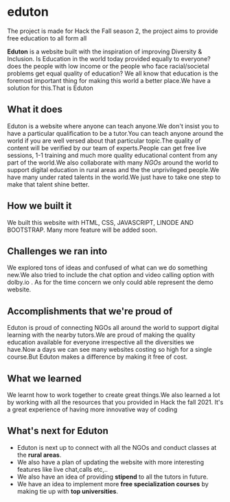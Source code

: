 # eduton
The project is made for Hack the Fall season 2, the project aims to provide free education to all form all

**Eduton** is a website built with the inspiration of improving Diversity & Inclusion. Is Education in the world today  provided equally to everyone?does the people with low income or the people who face racial/societal problems get equal quality of education? We all know that education is the foremost important thing for making this world a better place.We have a solution for this.That is Eduton

## What it does
Eduton is a website where anyone can teach anyone.We don't insist you to have a particular qualification to be a tutor.You can teach anyone around the world if you are well versed about that particular topic.The quality of content will be verified by our team of experts.People can get free live sessions, 1-1 training and much more quality educational content from any part of the world.We also collaborate with many *NGOs* around the world to support digital education in rural areas and the the unprivileged people.We have many under rated talents in the world.We just have to take one step to make that talent shine better.

## How we built it
We built this website with HTML, CSS, JAVASCRIPT, LINODE AND BOOTSTRAP. Many more feature will be added soon.

## Challenges we ran into
We explored tons of ideas and confused of what can we do something new.We also tried to include the chat option and video calling option with dolby.io . As for the time concern we only could able represent the demo website.

## Accomplishments that we're proud of
Eduton is proud of connecting NGOs all around the world to support digital learning with the nearby tutors.We are proud of making the quality education available for everyone irrespective all the diversities we have.Now a days we can see many websites costing so high for a single course.But Eduton makes a difference by making it free of cost.

## What we learned
We learnt how to work together to create great things.We also learned a lot by working with all the resources that you provided in Hack the fall 2021. It's a great experience of having more innovative way of coding

## What's next for Eduton
- Eduton is next up to connect with all the NGOs and conduct classes at the **rural areas**.
- We also have a plan of updating the website with more interesting features like live chat,calls etc,..
- We also have an idea of providing **stipend** to all the tutors in future.
- We have an idea to implement more **free specialization courses** by making tie up with **top universities**.
